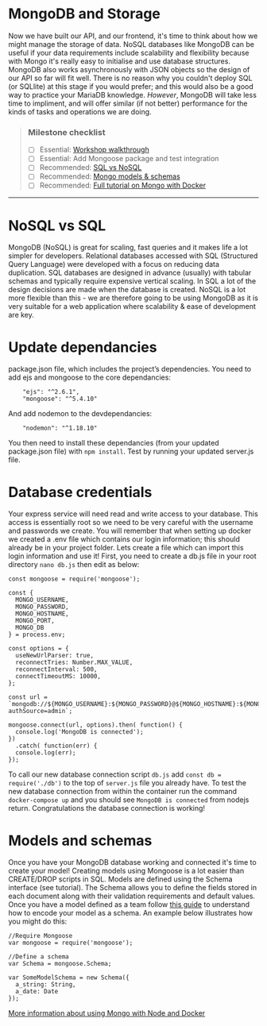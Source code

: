# MongoDB and Storage

Now we have built our API, and our frontend, it's time to think about how we might manage the storage of data. NoSQL databases like MongoDB can be useful if your data requirements include scalability and flexibility because with Mongo it's really easy to initialise and use database structures. MongoDB also works asynchronously with JSON objects so the design of our API so far will fit well. There is no reason why you couldn't deploy SQL (or SQLlite) at this stage if you would prefer; and this would also be a good way to practice your MariaDB knowledge. *However*, MongoDB will take less time to impliment, and will offer similar (if not better) performance for the kinds of tasks and operations we are doing.  

> ### Milestone checklist
> - [ ] Essential: [Workshop walkthrough](videos/7.ogg)
> - [ ] Essential: Add Mongoose package and test integration
> - [ ] Recommended: [SQL vs NoSQL](https://www.youtube.com/watch?v=XLveJr2Pst8)
> - [ ] Recommended: [Mongo models & schemas](https://developer.mozilla.org/en-US/docs/Learn/Server-side/Express_Nodejs/mongoose)
> - [ ] Recommended: [Full tutorial on Mongo with Docker](https://www.digitalocean.com/community/tutorials/containerizing-a-node-js-application-for-development-with-docker-compose)
***
# NoSQL vs SQL
MongoDB (NoSQL) is great for scaling, fast queries and it makes life a lot simpler for developers. Relational databases accessed with SQL (Structured Query Language) were developed with a focus on reducing data duplication. SQL databases are designed in advance (usually) with tabular schemas and typically require expensive vertical scaling. In SQL a lot of the design decisions are made when the database is created. NoSQL is a lot more flexible than this - we are therefore going to be using MongoDB as it is very suitable for a web application where scalability & ease of development are key. 

# Update dependancies
package.json file, which includes the project’s dependencies. You need to add ejs and mongoose to the core dependancies: 
```
    "ejs": "^2.6.1",
    "mongoose": "^5.4.10"
```
And add nodemon to the devdependancies: 
```
    "nodemon": "^1.18.10"
```
You then need to install these dependancies (from your updated package.json file) with ```npm install```. Test by running your updated server.js file.

# Database credentials
Your express service will need read and write access to your database. This access is essentially root so we need to be very careful with the username and passwords we create. You will remember that when setting up docker we created a .env file which contains our login information; this should already be in your project folder. Lets create a file which can import this login information and use it! First, you need to create a db.js file in your root directory ```nano db.js``` then edit as below:
```
const mongoose = require('mongoose');

const {
  MONGO_USERNAME,
  MONGO_PASSWORD,
  MONGO_HOSTNAME,
  MONGO_PORT,
  MONGO_DB
} = process.env;

const options = {
  useNewUrlParser: true,
  reconnectTries: Number.MAX_VALUE,
  reconnectInterval: 500,
  connectTimeoutMS: 10000,
};

const url = `mongodb://${MONGO_USERNAME}:${MONGO_PASSWORD}@${MONGO_HOSTNAME}:${MONGO_PORT}/${MONGO_DB}?authSource=admin`;

mongoose.connect(url, options).then( function() {
  console.log('MongoDB is connected');
})
  .catch( function(err) {
  console.log(err);
});
```
To call our new database connection script ```db.js``` add ```const db = require('./db')``` to the top of ```server.js``` file you already have. To test the new database connection from within the container run the command ```docker-compose up``` and you should see ```MongoDB is connected``` from nodejs return. Congratulations the database connection is working!

# Models and schemas
Once you have your MongoDB database working and connected it's time to create your model! Creating models using Mongoose is a lot easier than CREATE/DROP scripts in SQL. Models are defined using the Schema interface (see tutorial). The Schema allows you to define the fields stored in each document along with their validation requirements and default values. Once you have a model defined as a team follow [this guide](https://developer.mozilla.org/en-US/docs/Learn/Server-side/Express_Nodejs/mongoose) to understand how to encode your model as a schema. An example below illustrates how you might do this: 
```
//Require Mongoose
var mongoose = require('mongoose');

//Define a schema
var Schema = mongoose.Schema;

var SomeModelSchema = new Schema({
  a_string: String,
  a_date: Date
});

```


[More information about using Mongo with Node and Docker](https://www.digitalocean.com/community/tutorials/containerizing-a-node-js-application-for-development-with-docker-compose)
